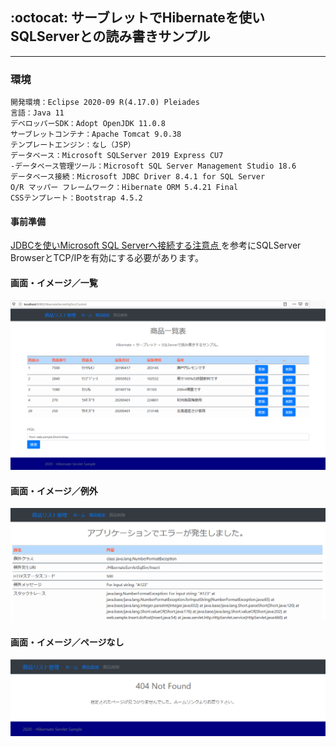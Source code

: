 ## :octocat: サーブレットでHibernateを使いSQLServerとの読み書きサンプル
___
### 環境
```
開発環境：Eclipse 2020-09 R(4.17.0) Pleiades
言語：Java 11
デベロッパーSDK：Adopt OpenJDK 11.0.8
サーブレットコンテナ：Apache Tomcat 9.0.38
テンプレートエンジン：なし（JSP）
データベース：Microsoft SQLServer 2019 Express CU7  
-データベース管理ツール：Microsoft SQL Server Management Studio 18.6  
データベース接続：Microsoft JDBC Driver 8.4.1 for SQL Server  
O/R マッパー フレームワーク：Hibernate ORM 5.4.21 Final
CSSテンプレート：Bootstrap 4.5.2
```

#### 事前準備  
[JDBCを使いMicrosoft SQL Serverへ接続する注意点 ](https://fujio-development.github.io/Contents/Java/JdbcSqlSvr)を参考にSQLServer BrowserとTCP/IPを有効にする必要があります。    

#### 画面・イメージ／一覧   
![Img](ReadmeImg.png)   

#### 画面・イメージ／例外   
![Img](ReadmeImg2.png)  

#### 画面・イメージ／ページなし   
![Img](ReadmeImg3.png)  